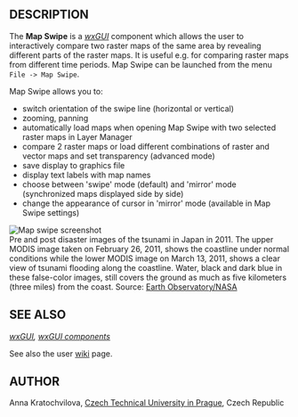 ## DESCRIPTION

The **Map Swipe** is a *[wxGUI](wxGUI.md)* component which allows the
user to interactively compare two raster maps of the same area by
revealing different parts of the raster maps. It is useful e.g. for
comparing raster maps from different time periods. Map Swipe can be
launched from the menu `File -> Map Swipe`.

Map Swipe allows you to:

- switch orientation of the swipe line (horizontal or vertical)
- zooming, panning
- automatically load maps when opening Map Swipe with two selected
  raster maps in Layer Manager
- compare 2 raster maps or load different combinations of raster and
  vector maps and set transparency (advanced mode)
- save display to graphics file
- display text labels with map names
- choose between 'swipe' mode (default) and 'mirror' mode (synchronized
  maps displayed side by side)
- change the appearance of cursor in 'mirror' mode (available in Map
  Swipe settings)

  
<img src="mapswipe_tsunami.jpg" data-border="1"
alt="Map swipe screenshot" />  
Pre and post disaster images of the tsunami in Japan in 2011. The upper
MODIS image taken on February 26, 2011, shows the coastline under normal
conditions while the lower MODIS image on March 13, 2011, shows a clear
view of tsunami flooding along the coastline. Water, black and dark blue
in these false-color images, still covers the ground as much as five
kilometers (three miles) from the coast. Source: [Earth
Observatory/NASA](https://earthobservatory.nasa.gov/images/49634/tsunami-flooding-near-sendai-japan)  

## SEE ALSO

*[wxGUI](wxGUI.md), [wxGUI components](wxGUI.components.md)*

See also the user
[wiki](https://grasswiki.osgeo.org/wiki/WxGUI_Map_Swipe) page.

## AUTHOR

Anna Kratochvilova, [Czech Technical University in
Prague](https://www.cvut.cz), Czech Republic
